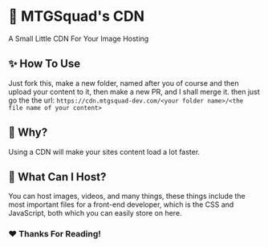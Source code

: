 # 🎉 MTGSquad's CDN
A Small Little CDN For Your Image Hosting

## ✨ How To Use
Just fork this, make a new folder, named after you of course and then upload your content to it, then make a new PR, and I shall merge it.
then just go the the url: `https://cdn.mtgsquad-dev.com/<your folder name>/<the file name of your content>`

## 👵 Why?
Using a CDN will make your sites content load a lot faster.

## 🤷‍ What Can I Host?
You can host images, videos, and many things, these things include the most important files for a front-end developer, which is the CSS and JavaScript, both which you can easily store on here.

### ❤ Thanks For Reading!
